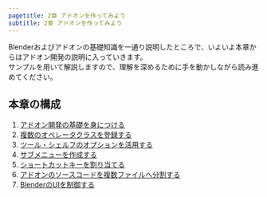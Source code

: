 ```yaml
---
pagetitle: 2章 アドオンを作ってみよう
subtitle: 2章 アドオンを作ってみよう
---
```


Blenderおよびアドオンの基礎知識を一通り説明したところで、いよいよ本章からはアドオン開発の説明に入っていきます。  
サンプルを用いて解説しますので、理解を深めるために手を動かしながら読み進めてください。


## 本章の構成

1. [アドオン開発の基礎を身につける](01_Basic_of_Add-on_Development.html)
2. [複数のオペレータクラスを登録する](02_Register_Multiple_Operation_Classes.html)
3. [ツール・シェルフのオプションを活用する](03_Use_Operator_Property.html)
4. [サブメニューを作成する](04_Create_Sub-menu.html)
5. [ショートカットキーを割り当てる](05_Allocate_Shortcut_Keys.html)
6. [アドオンのソースコードを複数ファイルへ分割する](06_Divide_Add-on_Source_into_Multiple_Files.html)
7. [BlenderのUIを制御する](07_Control_Blender_UI.html)
